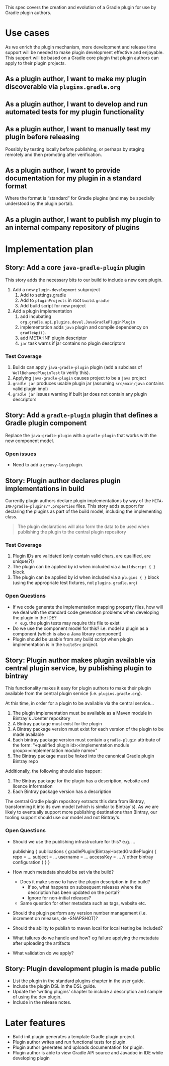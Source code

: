 This spec covers the creation and evolution of a Gradle plugin for use by Gradle plugin authors.

# Use cases

As we enrich the plugin mechanism, more development and release time support will be needed to make plugin development effective and enjoyable.
This support will be based on a Gradle core plugin that plugin authors can apply to their plugin projects.

## As a plugin author, I want to make my plugin discoverable via `plugins.gradle.org`

## As a plugin author, I want to develop and run automated tests for my plugin functionality

## As a plugin author, I want to manually test my plugin before releasing

Possibly by testing locally before publishing, or perhaps by staging remotely and then promoting after verification.

## As a plugin author, I want to provide documentation for my plugin in a standard format 

Where the format is “standard” for Gradle plugins (and may be specially understood by the plugin portal).

## As a plugin author, I want to publish my plugin to an internal company repository of plugins

# Implementation plan

## Story: Add a core `java-gradle-plugin` plugin 

This story adds the necessary bits to our build to include a new core plugin. 

1. Add a new `plugin-development` subproject
    1. Add to settings.gradle
    1. Add to `pluginProjects` in root `build.gradle`
    1. Add build script for new project
1. Add a plugin implementation
    1. add incubating `org.gradle.api.plugins.devel.JavaGradlePluginPlugin`
    1. implementation adds `java` plugin and compile dependency on `gradleApi()`.
    1. add META-INF plugin descriptor
    1. `jar` task warns if jar contains no plugin descriptors

### Test Coverage

1. Builds can apply `java-gradle-plugin` plugin (add a subclass of `WellBehavedPluginTest` to verify this).
1. Applying `java-gradle-plugin` causes project to be a `java` project
1. `gradle jar` produces usable plugin jar (assuming `src/main/java` contains valid plugin impl)
1. `gradle jar` issues warning if built jar does not contain any plugin descriptors

## Story: Add a `gradle-plugin` plugin that defines a Gradle plugin component

Replace the `java-gradle-plugin` with a `gradle-plugin` that works with the new component model.

### Open issues

- Need to add a `groovy-lang` plugin.

## Story: Plugin author declares plugin implementations in build

Currently plugin authors declare plugin implementations by way of the `META-INF/gradle-plugins/*.properties` files.
This story adds support for declaring the plugins as part of the build model, including the implementing class.

> The plugin declarations will also form the data to be used when publishing the plugin to the central plugin repository

### Test Coverage

1. Plugin IDs are validated (only contain valid chars, are qualified, are unique(?))
1. The plugin can be applied by id when included via a `buildscript { }` block.
1. The plugin can be applied by id when included via a `plugins { }` block (using the appropriate test fixtures, not `plugins.gradle.org`)

### Open Questions

- If we code generate the implementation mapping property files, how will we deal with the standard code generation problems when developing the plugin in the IDE?
    - e.g. the plugin tests may require this file to exist 
- Do we use the component model for this? i.e. model a plugin as a component (which is also a Java library component)
- Plugin should be usable from any build script when plugin implementation is in the `buildSrc` project.

## Story: Plugin author makes plugin available via central plugin service, by publishing plugin to bintray 

This functionality makes it easy for plugin authors to make their plugin available from the central plugin service (i.e. `plugins.gradle.org`).
 
At this time, in order for a plugin to be available via the central service…
 
1. The plugin implementation must be available as a Maven module in Bintray's Jcenter repository
1. A Bintray package must exist for the plugin
1. A Bintray package version must exist for each version of the plugin to be made available
1. Each bintray package version must contain a `gradle-plugin` attribute of the form: "«qualified plugin id»:«implementation module group»:«implementation module name»"
1. The Bintray package must be _linked_ into the canonical Gradle plugin Bintray repo
 
Additionally, the following should also happen:

1. The Bintray package for the plugin has a description, website and licence information
1. Each Bintray package version has a description

The central Gradle plugin repository extracts this data from Bintray, transforming it into its own model (which is similar to Bintray's).
As we are likely to eventually support more publishing destinations than Bintray, our tooling support should use our model and not Bintray's.

### Open Questions

- Should we use the publishing infrastructure for this? e.g. …

    publishing {
        publications {
          gradlePlugin(BintrayHostedGradlePlugin) {
            repo = …
            subject = …
            username = …
            accessKey = …
            // other bintray configuration
          }
        }
    }

- How much metadata should be set via the build?
    - Does it make sense to have the plugin description in the build?
        - If so, what happens on subsequent releases where the description has been updated on the portal?
        - Ignore for non-initial releases?
    - Same question for other metadata such as tags, website etc.
- Should the plugin perform any version number management (i.e. increment on releases, de -SNAPSHOT)?
- Should the ability to publish to maven local for local testing be included?
- What failures do we handle and how? eg failure applying the metadata after uploading the artifacts
- What validation do we apply?

## Story: Plugin development plugin is made public

- List the plugin in the standard plugins chapter in the user guide.
- Include the plugin DSL in the DSL guide.
- Update the 'writing plugins' chapter to include a description and sample of using the dev plugin.
- Include in the release notes.

# Later features

- Build init plugin generates a template Gradle plugin project.
- Plugin author writes and run functional tests for plugin.
- Plugin author generates and uploads documentation for plugin.
- Plugin author is able to view Gradle API source and Javadoc in IDE while developing plugin
